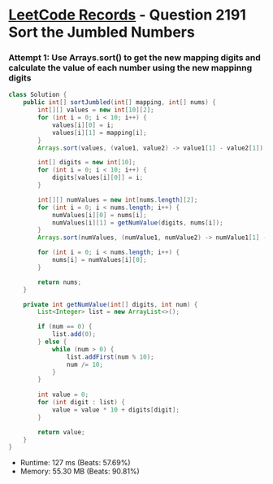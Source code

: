 # [LeetCode Records](../../README.md) - Question 2191 Sort the Jumbled Numbers

### Attempt 1: Use Arrays.sort() to get the new mapping digits and calculate the value of each number using the new mappinng digits
```java
class Solution {
    public int[] sortJumbled(int[] mapping, int[] nums) {
        int[][] values = new int[10][2];
        for (int i = 0; i < 10; i++) {
            values[i][0] = i;
            values[i][1] = mapping[i];
        }
        Arrays.sort(values, (value1, value2) -> value1[1] - value2[1]);

        int[] digits = new int[10];
        for (int i = 0; i < 10; i++) {
            digits[values[i][0]] = i;
        }

        int[][] numValues = new int[nums.length][2];
        for (int i = 0; i < nums.length; i++) {
            numValues[i][0] = nums[i];
            numValues[i][1] = getNumValue(digits, nums[i]);
        }
        Arrays.sort(numValues, (numValue1, numValue2) -> numValue1[1] - numValue2[1]);

        for (int i = 0; i < nums.length; i++) {
            nums[i] = numValues[i][0];
        }

        return nums;
    }

    private int getNumValue(int[] digits, int num) {
        List<Integer> list = new ArrayList<>();

        if (num == 0) {
            list.add(0);
        } else {
            while (num > 0) {
                list.addFirst(num % 10);
                num /= 10;
            }
        }
        
        int value = 0;
        for (int digit : list) {
            value = value * 10 + digits[digit];
        }

        return value;
    }
}
```
- Runtime: 127 ms (Beats: 57.69%)
- Memory: 55.30 MB (Beats: 90.81%)

<br>

